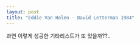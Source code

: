 ```yaml
---
layout: post
title: "Eddie Van Halen - David Letterman 1984"
---
```


과연 이렇게 성공한 기타리스트가 또 있을까??..



